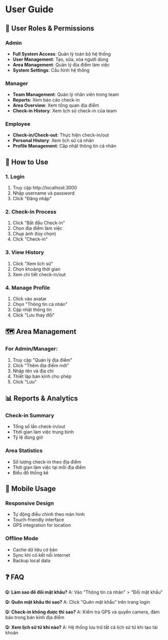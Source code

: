 # User Guide

## 👤 User Roles & Permissions

### Admin
- **Full System Access**: Quản lý toàn bộ hệ thống
- **User Management**: Tạo, sửa, xóa người dùng
- **Area Management**: Quản lý địa điểm làm việc
- **System Settings**: Cấu hình hệ thống

### Manager
- **Team Management**: Quản lý nhân viên trong team
- **Reports**: Xem báo cáo check-in
- **Area Overview**: Xem tổng quan địa điểm
- **Check-in History**: Xem lịch sử check-in của team

### Employee
- **Check-in/Check-out**: Thực hiện check-in/out
- **Personal History**: Xem lịch sử cá nhân
- **Profile Management**: Cập nhật thông tin cá nhân

## 📱 How to Use

### 1. Login
1. Truy cập http://localhost:3000
2. Nhập username và password
3. Click "Đăng nhập"

### 2. Check-in Process
1. Click "Bắt đầu Check-in"
2. Chọn địa điểm làm việc
3. Chụp ảnh (tùy chọn)
4. Click "Check-in"

### 3. View History
1. Click "Xem lịch sử"
2. Chọn khoảng thời gian
3. Xem chi tiết check-in/out

### 4. Manage Profile
1. Click vào avatar
2. Chọn "Thông tin cá nhân"
3. Cập nhật thông tin
4. Click "Lưu thay đổi"

## 🗺️ Area Management

### For Admin/Manager:
1. Truy cập "Quản lý địa điểm"
2. Click "Thêm địa điểm mới"
3. Nhập tên và địa chỉ
4. Thiết lập bán kính cho phép
5. Click "Lưu"

## 📊 Reports & Analytics

### Check-in Summary
- Tổng số lần check-in/out
- Thời gian làm việc trung bình
- Tỷ lệ đúng giờ

### Area Statistics
- Số lượng check-in theo địa điểm
- Thời gian làm việc tại mỗi địa điểm
- Biểu đồ thống kê

## 🔧 Mobile Usage

### Responsive Design
- Tự động điều chỉnh theo màn hình
- Touch-friendly interface
- GPS integration for location

### Offline Mode
- Cache dữ liệu cơ bản
- Sync khi có kết nối internet
- Backup local data

## ❓ FAQ

**Q: Làm sao để đổi mật khẩu?**
A: Vào "Thông tin cá nhân" > "Đổi mật khẩu"

**Q: Quên mật khẩu thì sao?**
A: Click "Quên mật khẩu" trên trang login

**Q: Check-in không được thì sao?**
A: Kiểm tra GPS và quyền camera, đảm bảo trong bán kính địa điểm

**Q: Xem lịch sử từ khi nào?**
A: Hệ thống lưu trữ tất cả lịch sử từ khi tạo tài khoản
